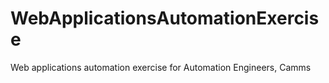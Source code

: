 # WebApplicationsAutomationExercise
Web applications automation exercise for Automation Engineers, Camms
